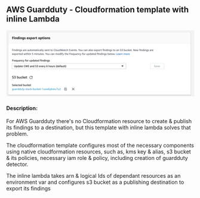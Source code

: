 ## AWS Guardduty - Cloudformation template with inline Lambda

![Guardduty](./images/guardduty.png)

#### Description:  
<p>For AWS Guardduty there's no Cloudformation resource to create & publish its findings to a destination, but this template with inline lambda solves that problem.</p>

<p> The cloudformation template configures most of the necessary components using native cloudformation resources, such as, kms key & alias, s3 bucket & its policies, necessary iam role & policy, including creation of guardduty detector.</p>

<p>The inline lambda takes arn & logical Ids of dependant resources as an environment var and configures s3 bucket as a publishing destination to export its findings</p>
